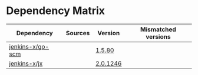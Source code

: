 # Dependency Matrix

Dependency | Sources | Version | Mismatched versions
---------- | ------- | ------- | -------------------
[jenkins-x/go-scm](https://github.com/jenkins-x/go-scm) |  | [1.5.80]() | 
[jenkins-x/jx](https://github.com/jenkins-x/jx) |  | [2.0.1246](https://github.com/jenkins-x/jx/releases/tag/v2.0.1246) | 
